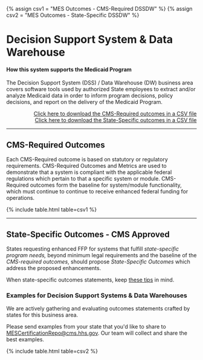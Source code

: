 {% assign csv1 = "MES Outcomes - CMS-Required DSSDW" %}
{% assign csv2 = "MES Outcomes - State-Specific DSSDW" %}

# Decision Support System & Data Warehouse

#### How this system supports the Medicaid Program

The Decision Support System (DSS) / Data Warehouse (DW) business area covers
software tools used by authorized State employees to extract and/or analyze
Medicaid data in order to inform program decisions, policy decisions, and report
on the delivery of the Medicaid Program.

<div align="right">
  <a href="https://github.com/CMSgov/CMCS-DSG-DSS-Certification/raw/main/_data/{{ csv1 }}.csv" target="_blank">Click here to download the CMS-Required outcomes in a CSV file</a>  
</div>
<div align="right">
  <a href="https://github.com/CMSgov/CMCS-DSG-DSS-Certification/raw/main/_data/{{ csv2 }}.csv" target="_blank">Click here to download the State-Specific outcomes in a CSV file</a>  
</div>

---

## CMS-Required Outcomes

Each CMS-Required outcome is based on statutory or regulatory requirements.
CMS-Required Outcomes and Metrics are used to demonstrate that a system is
compliant with the applicable federal regulations which pertain to that a
specific system or module. CMS-Required outcomes form the baseline for
system/module functionality, which must continue to continue to receive enhanced
federal funding for operations.

{% include table.html table=csv1 %}

---

## State-Specific Outcomes - CMS Approved

States requesting enhanced FFP for systems that fulfill _state-specific program
needs,_ beyond minimum legal requirements and the baseline of the _CMS-required
outcomes_, should propose _State-Specific Outcomes_ which address the proposed
enhancements.

When state-specific outcomes statements, keep
[these tips](https://cmsgov.github.io/CMCS-DSG-DSS-Certification/writing-outcome-statements)
in mind.

### Examples for Decision Support Systems & Data Warehouses

We are actively gathering and evaluating outcomes statements crafted by states
for this business area.

Please send examples from your state that you'd like to share to
<MESCertificationRepo@cms.hhs.gov>. Our team will collect and share the best
examples.

{% include table.html table=csv2 %}
